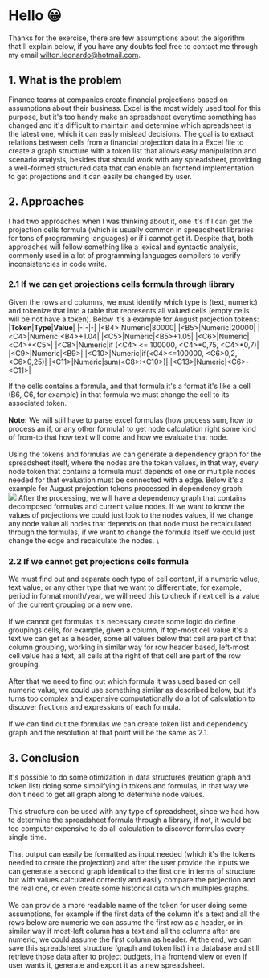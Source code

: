 # Hello 😀
Thanks for the exercise, there are few assumptions about the algorithm that'll explain below, if you have any doubts feel free to contact me through my email <u>wilton.leonardo@hotmail.com</u>. 

## 1. What is the problem
Finance teams at companies create financial projections based on assumptions about their business. Excel is the most widely used tool for this purpose, but it's too handy make an spreadsheet everytime something has changed and it's difficult to maintain and determine which spreadsheet is the latest one, which it can easily mislead decisions. The goal is to extract relations between cells from a financial projection data in a Excel file to create a graph structure with a token list that allows easy manipulation and scenario analysis, besides that should work with any spreadsheet, providing a well-formed structured data that can enable an frontend implementation to get projections and it can easily be changed by user.

## 2. Approaches
I had two approaches when I was thinking about it, one it's if I can get the projection cells formula (which is usually common in spreadsheet libraries for tons of programming languages) or if i cannot get it. Despite that, both approaches will follow something like a lexical and syntactic analysis, commonly used in a lot of programming languages compilers to verify inconsistencies in code write.

### 2.1 If we can get projections cells formula through library
Given the rows and columns, we must identify which type is (text, numeric) and tokenize that into a table that represents all valued cells (empty cells will be not have a token). Below it's a example for August projection tokens:
|**Token**|**Type**|**Value**|
|-|-|-|
|\<B4>|Numeric|80000|
|\<B5>|Numeric|20000|
|\<C4>|Numeric|\<B4>+1.04|
|\<C5>|Numeric|\<B5>+1.05|
|\<C6>|Numeric|\<C4>+\<C5>|
|\<C8>|Numeric|if (\<C4> <= 100000, \<C4>*0,75,  \<C4>*0,7)|
|\<C9>|Numeric|\<B9>|
|\<C10>|Numeric|if(\<C4><=100000, \<C6>0,2, \<C6>0,25)|
|\<C11>|Numeric|sum(\<C8>:\<C10>)|
|\<C13>|Numeric|\<C6>-\<C11>|

If the cells contains a formula, and that formula it's a format it's like a cell (B6, C6, for example) in that formula we must change the cell to its associated token.
\
\
**Note:** We will still have to parse excel formulas (how process sum, how to process an if, or any other formula) to get node calculation right some kind of from-to that how text will come and how we evaluate that node.
\
\
Using the tokens and formulas we can generate a dependency graph for the spreadsheet itself, where the nodes are the token values, in that way, every node token that contains a formula must depends of one or multiple nodes needed for that evaluation must be connected with a edge. Below it's a example for August projection tokens processed in dependency graph:
\
![](https://beta.appflowy.cloud/api/file_storage/e8b42608-0d7d-46a1-91ae-7b1037fa5354/v1/blob/4c6af54d%2Dc2e2%2D439e%2Daf79%2D1bf9d9393fba/5421800616617198322.png)
After the processing, we will have a dependency graph that contains decomposed formulas and current value nodes. If we want to know the values  of projections we could just look to the nodes values, if we change any node value all nodes that depends on that node must be recalculated through the formulas, if we want to change the formula itself we could just change the edge and recalculate the nodes.
\
### 2.2 If we cannot get projections cells formula
We must find out and separate each type of cell content, if a numeric value, text value, or any other type that we want to differentiate, for example, period in format month/year, we will need this to check if next cell is a value of the current grouping or a new one.
\
\
If we cannot get formulas it's necessary create some logic do define groupings cells, for example, given a column, if top-most cell value it's a text we can get as a header, some all values below that cell are part of that column grouping, working in similar way for row header based, left-most cell value has a text, all cells at the right of that cell are part of the row grouping.
\
\
After that we need to find out which formula it was used based on cell numeric value, we could use something similar as described below, but it's turns too complex and expensive computationally do a lot of calculation to discover fractions and expressions of each formula.
\
\
If we can find out the formulas we can create token list and dependency graph and the resolution at that point will be the same as 2.1.

## 3. Conclusion
It's possible to do some otimization in data structures (relation graph and token list) doing some simplifying in tokens and formulas, in that way we don't need to get all graph along to determine node values.
\
\
This structure can be used with any type of spreadsheet, since we had how to determine the spreadsheet formula through a library, if not, it would be too computer expensive to do all calculation to discover formulas every single time.
\
\
That output can easily be formatted as input needed (which it's the tokens needed to create the projection) and after the user provide the inputs we can generate a second graph identical to the first one in terms of structure but with values calculated correctly and easily compare the projection and the real one, or even create some historical data which multiples graphs. 
\
\
We can provide a more readable name of the token for user doing some assumptions, for example if the first data of the column it's a text and all the rows below are numeric we can assume the first row as a header, or in similar way if most-left column has a text and all the columns after are numeric, we could assume the first column as header.
At the end, we can save this spreadsheet structure (graph and token list) in a database and still retrieve those data after to project budgets, in a frontend view or even if user wants it, generate and export it as a new spreadsheet.  

